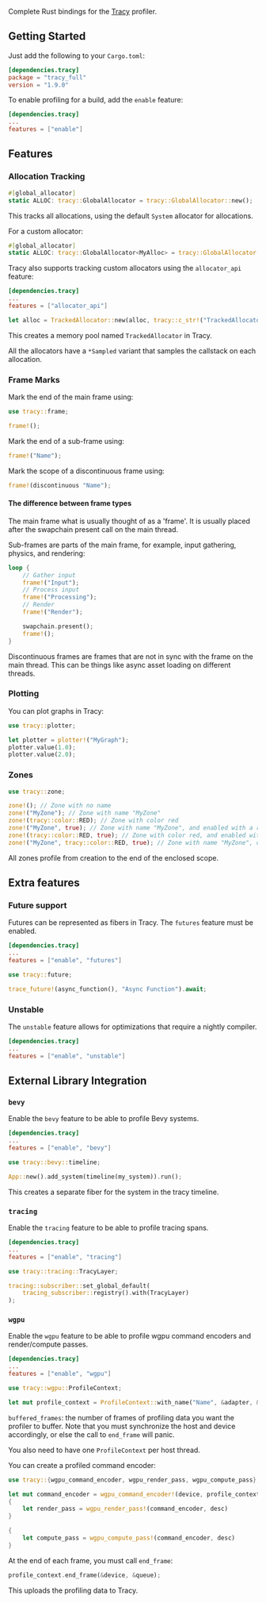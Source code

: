 Complete Rust bindings for the [Tracy](https://github.com/wolfpld/tracy) profiler.

## Getting Started

Just add the following to your `Cargo.toml`:
```toml
[dependencies.tracy]
package = "tracy_full"
version = "1.9.0"
```

To enable profiling for a build, add the `enable` feature:
```toml
[dependencies.tracy]
...
features = ["enable"]
```

## Features

### Allocation Tracking
```rust
#[global_allocator]
static ALLOC: tracy::GlobalAllocator = tracy::GlobalAllocator::new();
```
This tracks all allocations, using the default `System` allocator for allocations.

For a custom allocator:
```rust
#[global_allocator]
static ALLOC: tracy::GlobalAllocator<MyAlloc> = tracy::GlobalAllocator::new_with(MyAlloc::new());
```

Tracy also supports tracking custom allocators using the `allocator_api` feature:
```toml
[dependencies.tracy]
...
features = ["allocator_api"]
```
```rust
let alloc = TrackedAllocator::new(alloc, tracy::c_str!("TrackedAllocator"));
```
This creates a memory pool named `TrackedAllocator` in Tracy.

All the allocators have a `*Sampled` variant that samples the callstack on each allocation.

### Frame Marks
Mark the end of the main frame using:
```rust
use tracy::frame;

frame!();
```

Mark the end of a sub-frame using:
```rust
frame!("Name");
```

Mark the scope of a discontinuous frame using:
```rust
frame!(discontinuous "Name");
```

#### The difference between frame types
The main frame what is usually thought of as a 'frame'. 
It is usually placed after the swapchain present call on the main thread.

Sub-frames are parts of the main frame, for example, input gathering, physics, and rendering:
```rust
loop {
    // Gather input
    frame!("Input");
    // Process input
    frame!("Processing");
    // Render
    frame!("Render");

    swapchain.present();
    frame!();
}
```

Discontinuous frames are frames that are not in sync with the frame on the main thread.
This can be things like async asset loading on different threads.

### Plotting
You can plot graphs in Tracy:
```rust
use tracy::plotter;

let plotter = plotter!("MyGraph");
plotter.value(1.0);
plotter.value(2.0);
```

### Zones
```rust
use tracy::zone;

zone!(); // Zone with no name
zone!("MyZone"); // Zone with name "MyZone"
zone!(tracy::color::RED); // Zone with color red
zone!("MyZone", true); // Zone with name "MyZone", and enabled with a runtime expression.
zone!(tracy::color::RED, true); // Zone with color red, and enabled with a runtime expression.
zone!("MyZone", tracy::color::RED, true); // Zone with name "MyZone", color red, and enabled with a runtime expression.
```
All zones profile from creation to the end of the enclosed scope.

## Extra features

### Future support
Futures can be represented as fibers in Tracy. The `futures` feature must be enabled.

```toml
[dependencies.tracy]
...
features = ["enable", "futures"]
```
```rust
use tracy::future;

trace_future!(async_function(), "Async Function").await;
```

### Unstable
The `unstable` feature allows for optimizations that require a nightly compiler.

```toml
[dependencies.tracy]
...
features = ["enable", "unstable"]
```

## External Library Integration

### `bevy`
Enable the `bevy` feature to be able to profile Bevy systems.
```toml
[dependencies.tracy]
...
features = ["enable", "bevy"]
```

```rust
use tracy::bevy::timeline;

App::new().add_system(timeline(my_system)).run();
```

This creates a separate fiber for the system in the tracy timeline.

### `tracing`
Enable the `tracing` feature to be able to profile tracing spans.
```toml
[dependencies.tracy]
...
features = ["enable", "tracing"]
```

```rust
use tracy::tracing::TracyLayer;

tracing::subscriber::set_global_default(
    tracing_subscriber::registry().with(TracyLayer)
);
```

### `wgpu`
Enable the `wgpu` feature to be able to profile wgpu command encoders and render/compute passes.
```toml
[dependencies.tracy]
...
features = ["enable", "wgpu"]
```

```rust
use tracy::wgpu::ProfileContext;

let mut profile_context = ProfileContext::with_name("Name", &adapter, &device, &queue, buffered_frames);
```
`buffered_frames`: the number of frames of profiling data you want the profiler to buffer. 
Note that you must synchronize the host and device accordingly, or else the call to `end_frame` will panic.

You also need to have one `ProfileContext` per host thread.

You can create a profiled command encoder:
```rust
use tracy::{wgpu_command_encoder, wgpu_render_pass, wgpu_compute_pass};

let mut command_encoder = wgpu_command_encoder!(device, profile_context, desc);
{
    let render_pass = wgpu_render_pass!(command_encoder, desc)
}

{
    let compute_pass = wgpu_compute_pass!(command_encoder, desc)
}
```

At the end of each frame, you must call `end_frame`:
```rust
profile_context.end_frame(&device, &queue);
```
This uploads the profiling data to Tracy.
